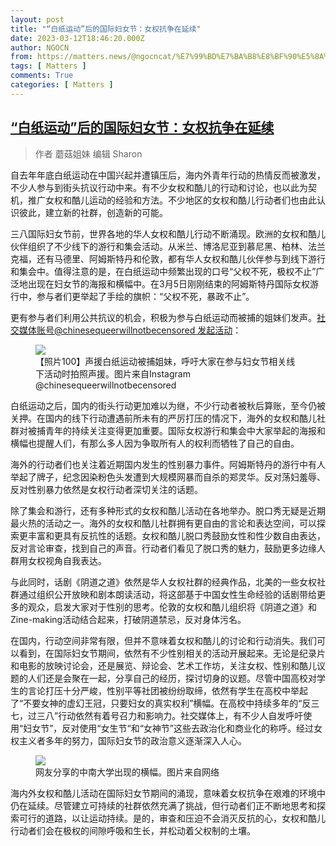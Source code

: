 ```yaml
---
layout: post
title: "“白纸运动”后的国际妇女节：女权抗争在延续"
date: 2023-03-12T18:46:20.000Z
author: NGOCN
from: https://matters.news/@ngocncat/%E7%99%BD%E7%BA%B8%E8%BF%90%E5%8A%A8-%E5%90%8E%E7%9A%84%E5%9B%BD%E9%99%85%E5%A6%87%E5%A5%B3%E8%8A%82-%E5%A5%B3%E6%9D%83%E6%8A%97%E4%BA%89%E5%9C%A8%E5%BB%B6%E7%BB%AD-bafybeib4ry6g3kzkay4ztnpudu4lscy6kl7tuy7k3ldbmkmjrafuyjw5ni
tags: [ Matters ]
comments: True
categories: [ Matters ]
---
```

<!--1678646780000-->
[“白纸运动”后的国际妇女节：女权抗争在延续](https://matters.news/@ngocncat/%E7%99%BD%E7%BA%B8%E8%BF%90%E5%8A%A8-%E5%90%8E%E7%9A%84%E5%9B%BD%E9%99%85%E5%A6%87%E5%A5%B3%E8%8A%82-%E5%A5%B3%E6%9D%83%E6%8A%97%E4%BA%89%E5%9C%A8%E5%BB%B6%E7%BB%AD-bafybeib4ry6g3kzkay4ztnpudu4lscy6kl7tuy7k3ldbmkmjrafuyjw5ni)
------

<div>
<blockquote>作者 蘑菇姐妹 编辑 Sharon</blockquote><p>自去年年底白纸运动在中国兴起并遭镇压后，海内外青年行动的热情反而被激发，不少人参与到街头抗议行动中来。有不少女权和酷儿的行动和讨论，也以此为契机，推广女权和酷儿运动的经验和方法。不少地区的女权和酷儿行动者们也由此认识彼此，建立新的社群，创造新的可能。</p><p>三八国际妇女节前，世界各地的华人女权和酷儿行动不断涌现。欧洲的女权和酷儿伙伴组织了不少线下的游行和集会活动。从米兰、博洛尼亚到慕尼黑、柏林、法兰克福，还有马德里、阿姆斯特丹和伦敦，都有华人女权和酷儿伙伴参与到线下游行和集会中。值得注意的是，在白纸运动中频繁出现的口号“父权不死，极权不止”广泛地出现在妇女节的海报和横幅中。在3月5日刚刚结束的阿姆斯特丹国际女权游行中，参与者们更举起了手绘的旗帜：“父权不死，暴政不止”。</p><p>更有参与者们利用公共抗议的机会，积极为参与白纸运动而被捕的姐妹们发声。<a href="https://www.instagram.com/p/CpYh8jayhcr/" rel="noopener noreferrer" target="_blank">社交媒体账号@chinesequeerwillnotbecensored 发起活动</a>：</p><figure class="image"><img src="https://assets.matters.news/embed/6984576e-0765-42d7-b6da-2ab136fac9ad.jpeg" data-asset-id="6984576e-0765-42d7-b6da-2ab136fac9ad" referrerpolicy="no-referrer"><figcaption><span>【照片100】声援白纸运动被捕姐妹，呼吁大家在参与妇女节相关线下活动时拍照声援。图片来自Instagram @chinesequeerwillnotbecensored</span></figcaption></figure><p>白纸运动之后，国内的街头行动更加难以为继，不少行动者被秋后算账，至今仍被关押。在国内的线下行动遭遇前所未有的严厉打压的情况下，海外的女权和酷儿社群对被捕青年的持续关注变得更加重要。国际女权游行和集会中大家举起的海报和横幅也提醒人们，有那么多人因为争取所有人的权利而牺牲了自己的自由。</p><p>海外的行动者们也关注着近期国内发生的性别暴力事件。阿姆斯特丹的游行中有人举起了牌子，纪念因染粉色头发遭到大规模网暴而自杀的郑灵华。反对荡妇羞辱、反对性别暴力依然是女权行动者深切关注的话题。</p><p>除了集会和游行，还有多种形式的女权和酷儿活动在各地举办。脱口秀无疑是近期最火热的活动之一。海外的女权和酷儿社群拥有更自由的言论和表达空间，可以探索更丰富和更具有反抗性的话题。女权和酷儿脱口秀鼓励女性和性少数自由表达，反对言论审查，找到自己的声音。行动者们看见了脱口秀的魅力，鼓励更多边缘人群用女权视角自我表达。</p><p>与此同时，话剧《阴道之道》依然是华人女权社群的经典作品，北美的一些女权社群通过组织公开放映和剧本朗读活动，将这部基于中国女性生命经验的话剧带给更多的观众，启发大家对于性别的思考。伦敦的女权和酷儿组织将《阴道之道》和Zine-making活动结合起来，打破阴道禁忌，反对身体污名。</p><p>在国内，行动空间非常有限，但并不意味着女权和酷儿的讨论和行动消失。我们可以看到，在国际妇女节期间，依然有不少性别相关的活动开展起来。无论是纪录片和电影的放映讨论会，还是展览、辩论会、艺术工作坊，关注女权、性别和酷儿议题的人们还是会聚在一起，分享自己的经历，探讨切身的议题。尽管中国高校对学生的言论打压十分严峻，性别平等社团被纷纷取缔，依然有学生在高校中举起了“不要女神的虚幻王冠，只要妇女的真实权利”横幅。在高校中持续多年的“反三七，过三八”行动依然有着号召力和影响力。社交媒体上，有不少人自发呼吁使用“妇女节”，反对使用“女生节“和“女神节”这些去政治化和商业化的称呼。经过女权主义者多年的努力，国际妇女节的政治意义逐渐深入人心。</p><figure class="image"><img src="https://assets.matters.news/embed/5c195257-fd98-4215-8a99-5e950c734f8b.png" data-asset-id="5c195257-fd98-4215-8a99-5e950c734f8b" referrerpolicy="no-referrer"><figcaption><span>网友分享的中南大学出现的横幅。图片来自网络</span></figcaption></figure><p>海内外女权和酷儿活动在国际妇女节期间的涌现，意味着女权抗争在艰难的环境中仍在延续。尽管建立可持续的社群依然充满了挑战，但行动者们正不断地思考和探索可行的道路，以让运动持续。是的，审查和压迫不会消灭反抗的心，女权和酷儿行动者们会在极权的间隙呼吸和生长，并松动着父权制的土壤。</p><p><br></p>
</div>
